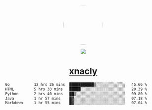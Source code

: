 <p align="center">
  <img style="border-radius: 100px" width="128" height="128" src="https://avatars.githubusercontent.com/u/47723417?v=4"/>
</p>
<p align="center">
  <img src="https://komarev.com/ghpvc/?username=xnacly&&style=flat-square"/>
</p>

<h1 align="center"><a href="https://xnacly.me"> xnacly</a> </h1>

<!--START_SECTION:waka-->

```txt
Go           12 hrs 26 mins  ███████████▒░░░░░░░░░░░░░   45.66 %
HTML         5 hrs 33 mins   █████░░░░░░░░░░░░░░░░░░░░   20.39 %
Python       2 hrs 40 mins   ██▒░░░░░░░░░░░░░░░░░░░░░░   09.80 %
Java         1 hr 57 mins    █▓░░░░░░░░░░░░░░░░░░░░░░░   07.18 %
Markdown     1 hr 55 mins    █▓░░░░░░░░░░░░░░░░░░░░░░░   07.04 %
```

<!--END_SECTION:waka-->
